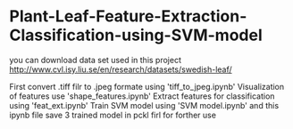 # Plant-Leaf-Feature-Extraction-Classification-using-SVM-model


you can download data set used in this project
http://www.cvl.isy.liu.se/en/research/datasets/swedish-leaf/


First convert .tiff filr to .jpeg formate using 'tiff_to_jpeg.ipynb'
Visualization of features use 'shape_features.ipynb'
Extract features for classification using 'feat_ext.ipynb'
Train SVM model using 'SVM model.ipynb' and this ipynb file save 3 trained model in pckl firl for forther use

